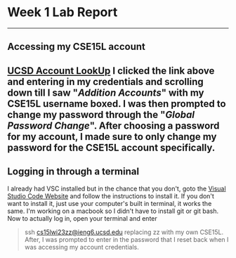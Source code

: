# Week 1 Lab Report 
---
## Accessing my CSE15L account
[UCSD Account LookUp](https://sdacs.ucsd.edu/~icc/index.php)
I clicked the link above and entering in my credentials and scrolling down till I saw "_Addition Accounts_" with my CSE15L username boxed. I was then prompted to change my password through the "_Global Password Change_". After choosing a password for my account, I made sure to only change my password for the CSE15L account specifically.
---
## Logging in through a terminal
I already had VSC installed but in the chance that you don't, goto the [Visual Studio Code Website](https://code.visualstudio.com/) and follow the instructions to install it. If you don't want to install it, just use your computer's built in terminal, it works the same. I'm working on a macbook so I didn't have to install git or git bash. Now to actually log in, open your terminal and enter 
>ssh cs15lwi23zz@ieng6.ucsd.edu
replacing zz with my own CSE15L. After, I was prompted to enter in the password that I reset back when I was accessing my account credentials.

